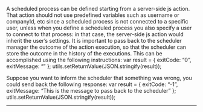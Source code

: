 A scheduled process can be defined starting from a server-side js action.
That action should not use predefined variables such as username or companyId, etc since a scheduled process is not connected to a specific user, unless when you define a scheduled process you also specify a user to connect to that process: in that case, the server-side js action would inherit the user&#8217;s settings.
It is important to pass back to the scheduler manager the outcome of the action execution, so that the scheduler can store the outcome in the history of the executions.
This can be accomplished using the following instructions:
var result = {
exitCode: &#8220;0&#8221;,
exitMessage: &#8220;&#8221;
};
utils.setReturnValue(JSON.stringify(result));

Suppose you want to inform the scheduler that something was wrong, you could send back the following response:
var result = {
exitCode: &#8220;-1&#8221;,
exitMessage: &#8220;This is the message to pass back to the scheduler&#8221;
};
utils.setReturnValue(JSON.stringify(result));


                

---


